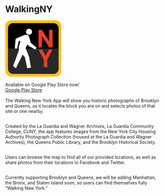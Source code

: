 # WalkingNY
![logo](git_images/Walking_NY_ICON.png)
<br>

Available on Google Play Store now! <br>
<a href="https://play.google.com/store/apps/details?id=edu.cuny.lagcc.laguardiawagnerarchive.WalkingNY">Google Play Store</a>
<br><br>
The Walking New York App will show you historic photographs of Brooklyn and Queens, as it locates the block you are on and selects photos of that site or one nearby. <br><br>

Created by the La Guardia and Wagner Archives, La Guardia Community College, CUNY, the app features images from the New York City Housing Authority Photograph Collection (housed at the La Guardia and Wagner Archives), the Queens Public Library, and the Brooklyn Historical Society. <br><br>

Users can browse the map to find all of our provided locations, as well as share photos from their locations to Facebook and Twitter. <br><br>

Currently supporting Brooklyn and Queens, we will be adding Manhattan, the Bronx, and Staten Island soon, so users can find themselves fully “Walking New York.” 
